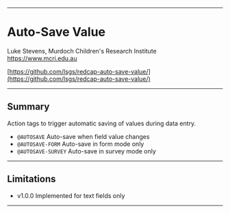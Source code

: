 ********************************************************************************
# Auto-Save Value

Luke Stevens, Murdoch Children's Research Institute https://www.mcri.edu.au

[https://github.com/lsgs/redcap-auto-save-value/](https://github.com/lsgs/redcap-auto-save-value/)

********************************************************************************
## Summary

Action tags to trigger automatic saving of values during data entry.
 * `@AUTOSAVE` Auto-save when field value changes
 * `@AUTOSAVE-FORM` Auto-save in form mode only 
 * `@AUTOSAVE-SURVEY` Auto-save in survey mode only

********************************************************************************
## Limitations

* v1.0.0 Implemented for text fields only

********************************************************************************